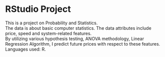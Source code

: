 # RStudio Project
This is a project on Probability and Statistics.\
The data is about basic computer statistics. The data attributes include price, speed and system-related features.\
By utilizing various hypothesis testing, ANOVA methodology, Linear Regression Algorithm, I predict future prices with respect to these features.\
Languages used: R.
